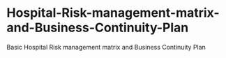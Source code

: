 # Hospital-Risk-management-matrix-and-Business-Continuity-Plan
Basic Hospital Risk management matrix and Business Continuity Plan
